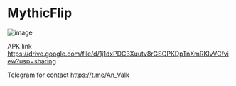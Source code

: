 # MythicFlip
![image](https://user-images.githubusercontent.com/106911051/172294756-99cf4df7-c6e7-4a39-9e18-d5ac7933b329.png)

APK link
https://drive.google.com/file/d/1j1dxPDC3Xuutv8rGSOPKDpTnXmRKlvVC/view?usp=sharing

Telegram for contact
https://t.me/An_Valk
